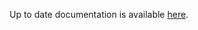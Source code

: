 <!-- DO NOT EDIT THIS FILE MANUALLY  -->
<!-- Please read the https://github.com/linuxserver/docker-rdesktop/blob/alpine-mate/.github/CONTRIBUTING.md -->

Up to date documentation is available [here](https://github.com/linuxserver/docker-rdesktop/blob/master/README.md).
